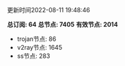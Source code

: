 更新时间2022-08-11 19:48:46

**总订阅: 64**
**总节点: 7405**
**有效节点: 2014**
- trojan节点: 86
- v2ray节点: 1645
- ss节点: 283
